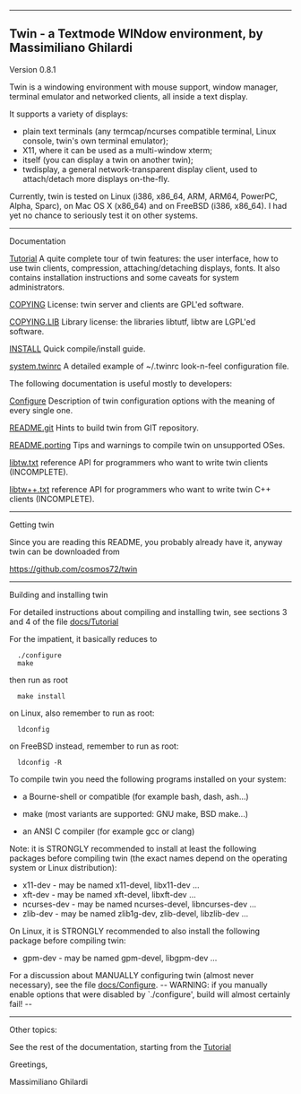 --------------------------------------------------------------
Twin - a Textmode WINdow environment, by Massimiliano Ghilardi
--------------------------------------------------------------

Version 0.8.1

Twin is a windowing environment with mouse support, window manager,
terminal emulator and networked clients, all inside a text display.

It supports a variety of displays:
* plain text terminals (any termcap/ncurses compatible terminal,
  Linux console, twin's own terminal emulator);
* X11, where it can be used as a multi-window xterm;
* itself (you can display a twin on another twin);
* twdisplay, a general network-transparent display client, used
  to attach/detach more displays on-the-fly.

Currently, twin is tested on Linux (i386, x86_64, ARM, ARM64, PowerPC, Alpha, Sparc),
on Mac OS X (x86_64) and on FreeBSD (i386, x86_64).
I had yet no chance to seriously test it on other systems.

--------------------------------------------------------------

Documentation

[Tutorial](docs/Tutorial)
	A quite complete tour of twin features: the user interface,
	how to use twin clients, compression, attaching/detaching
	displays, fonts. It also contains installation instructions
	and some caveats for system administrators.

[COPYING](COPYING)
	License: twin server and clients are GPL'ed software.

[COPYING.LIB](COPYING.LIB)
	Library license: the libraries libtutf, libtw
	are LGPL'ed software.

[INSTALL](INSTALL)
	Quick compile/install guide.

[system.twinrc](system.twinrc)
	A detailed example of ~/.twinrc look-n-feel configuration file.

The following documentation is useful mostly to developers:

[Configure](docs/Configure)
	Description of twin configuration options with the meaning
	of every single one.

[README.git](README.git)
	Hints to build twin from GIT repository.

[README.porting](README.porting)
	Tips and warnings to compile twin on unsupported OSes.

[libtw.txt](docs/libtw.txt)
	reference API for programmers who want to write twin clients (INCOMPLETE).

[libtw++.txt](docs/libtw++.txt)
	reference API for programmers who want to write	twin C++ clients (INCOMPLETE).

--------------------------------------------------------------
Getting twin


Since you are reading this README, you probably already have it,
anyway twin can be downloaded from

https://github.com/cosmos72/twin

--------------------------------------------------------------
Building and installing twin

For detailed instructions about compiling and installing twin,
see sections 3 and 4 of the file [docs/Tutorial](docs/Tutorial)

For the impatient, it basically reduces to
```
  ./configure
  make
```
then run as root
```
  make install
```
on Linux, also remember to run as root:
```
  ldconfig
```
on FreeBSD instead, remember to run as root:
```
  ldconfig -R
```

To compile twin you need the following programs installed
on your system:

  * a Bourne-shell or compatible (for example bash, dash, ash...)

  * make (most variants are supported: GNU make, BSD make...)

  * an ANSI C compiler (for example gcc or clang)


Note: it is STRONGLY recommended to install at least the following packages before compiling twin
(the exact names depend on the operating system or Linux distribution):

  * x11-dev      - may be named x11-devel, libx11-dev ...
  * xft-dev      - may be named xft-devel, libxft-dev ...
  * ncurses-dev  - may be named ncurses-devel, libncurses-dev ...
  * zlib-dev     - may be named zlib1g-dev, zlib-devel, libzlib-dev ...

On Linux, it is STRONGLY recommended to also install the following package before compiling twin:

  * gpm-dev      - may be named gpm-devel, libgpm-dev ...

For a discussion about MANUALLY configuring twin (almost never necessary),
see the file [docs/Configure](docs/Configure).
-- WARNING: if you manually enable options that were disabled by `./configure',
build will almost certainly fail! --

--------------------------------------------------------------
Other topics:

See the rest of the documentation, starting from the [Tutorial](docs/Tutorial)


Greetings,

Massimiliano Ghilardi
